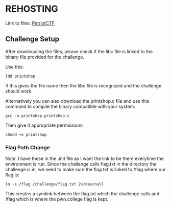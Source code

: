 # REHOSTING

Link to files: [PatriotCTF](https://github.com/MasonCompetitiveCyber/PatriotCTF2023/blob/main/pwn/printshop)

## Challenge Setup
After downloading the files, please check if the libc file is linked to the binary file provided for the challenge.

Use this:
```
ldd printshop
```

If this gives the file name then the libc file is recognized and the challenge should work.

Alternatively you can also download the printshop.c file and use this command to compile the binary compatible with your system:
```
gcc -o printshop printshop.c
```
Then give it appropriate permissions:
```
chmod +x printshop
```

### Flag Path Change
Note: I have these in the .init file as I want the link to be there everytime the environment is run.
Since the challenge calls flag.txt in the directory the challenge is in, we need to make sure the flag.txt is linked to /flag where our flag is:
```
ln -s /flag /challenge/flag.txt 2>/dev/null
```
This creates a symlink between the flag.txt which the challenge calls and /flag which is where the pwn.college flag is kept.